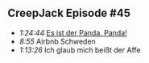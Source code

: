 ## CreepJack Episode #45
* *1:24:44* [Es ist der Panda. Panda!](https://youtu.be/a1C7nq1c4Lg?t=5089)
* *8:55* Airbnb Schweden
* *1:13:26* Ich glaub mich beißt der Affe

 
